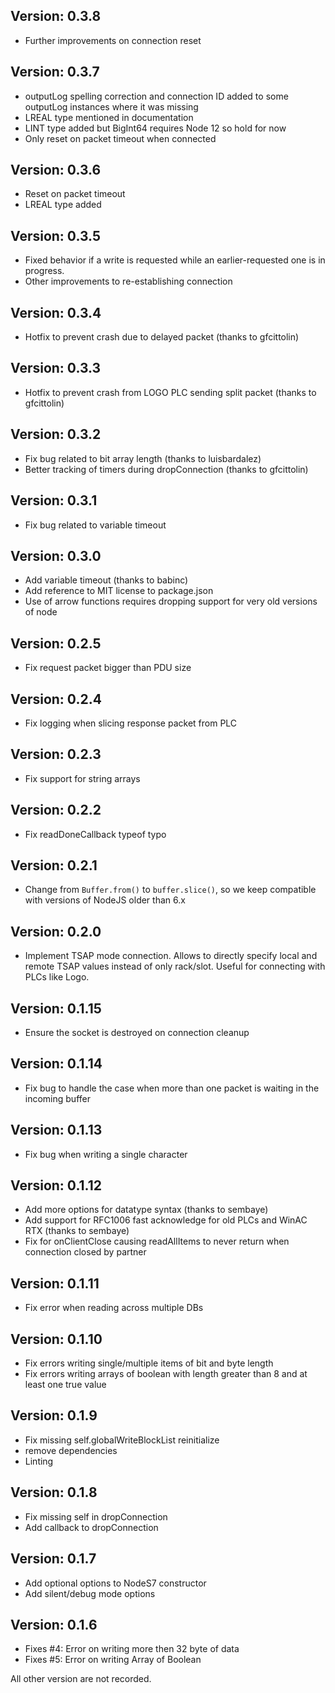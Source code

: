 Version: 0.3.8
------------
- Further improvements on connection reset

Version: 0.3.7
------------
- outputLog spelling correction and connection ID added to some outputLog instances where it was missing
- LREAL type mentioned in documentation
- LINT type added but BigInt64 requires Node 12 so hold for now
- Only reset on packet timeout when connected

Version: 0.3.6
------------
- Reset on packet timeout
- LREAL type added

Version: 0.3.5
------------
- Fixed behavior if a write is requested while an earlier-requested one is in progress.
- Other improvements to re-establishing connection

Version: 0.3.4
------------
- Hotfix to prevent crash due to delayed packet (thanks to gfcittolin)

Version: 0.3.3
------------
- Hotfix to prevent crash from LOGO PLC sending split packet (thanks to gfcittolin)

Version: 0.3.2
------------
- Fix bug related to bit array length (thanks to luisbardalez)
- Better tracking of timers during dropConnection (thanks to gfcittolin)

Version: 0.3.1
------------
- Fix bug related to variable timeout

Version: 0.3.0
------------
- Add variable timeout (thanks to babinc)
- Add reference to MIT license to package.json
- Use of arrow functions requires dropping support for very old versions of node

Version: 0.2.5
------------
- Fix request packet bigger than PDU size

Version: 0.2.4
------------
- Fix logging when slicing response packet from PLC

Version: 0.2.3
------------
- Fix support for string arrays

Version: 0.2.2
------------
- Fix readDoneCallback typeof typo

Version: 0.2.1
------------
- Change from `Buffer.from()` to `buffer.slice()`, so we keep compatible with versions of NodeJS older than 6.x

Version: 0.2.0
------------
- Implement TSAP mode connection. Allows to directly specify local and remote TSAP values instead of only rack/slot. Useful for connecting with PLCs like Logo.

Version: 0.1.15
------------
- Ensure the socket is destroyed on connection cleanup

Version: 0.1.14
------------
- Fix bug to handle the case when more than one packet is waiting in the incoming buffer

Version: 0.1.13
------------
- Fix bug when writing a single character

Version: 0.1.12
------------
- Add more options for datatype syntax (thanks to sembaye)
- Add support for RFC1006 fast acknowledge for old PLCs and WinAC RTX (thanks to sembaye)
- Fix for onClientClose causing readAllItems to never return when connection closed by partner

Version: 0.1.11
------------
- Fix error when reading across multiple DBs

Version: 0.1.10
------------
- Fix errors writing single/multiple items of bit and byte length
- Fix errors writing arrays of boolean with length greater than 8 and at least one true value

Version: 0.1.9
------------
- Fix missing self.globalWriteBlockList reinitialize
- remove dependencies
- Linting

Version: 0.1.8
------------
- Fix missing self in dropConnection
- Add callback to dropConnection

Version: 0.1.7
------------
- Add optional options to NodeS7 constructor
- Add silent/debug mode options

Version: 0.1.6
------------
- Fixes #4: Error on writing more then 32 byte of data
- Fixes #5: Error on writing Array of Boolean

All other version are not recorded.
